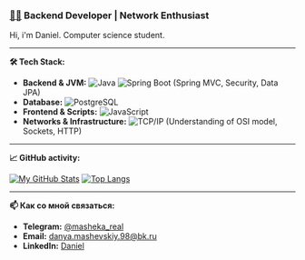 ### [👨‍💻](https://img.icons8.com/?size=100&id=lDPGJih9cIuq&format=png&color=000000) Backend Developer | Network Enthusiast

Hi, i'm Daniel. 
Computer science student. 

---

**🛠️ Tech Stack:**

*   **Backend & JVM:** ![Java](https://img.shields.io/badge/Java-ED8B00?style=for-the-badge&logo=openjdk&logoColor=white) ![Spring Boot](https://img.shields.io/badge/Spring_Boot-6DB33F?style=for-the-badge&logo=spring-boot&logoColor=white) (Spring MVC, Security, Data JPA)
*   **Database:** ![PostgreSQL](https://img.shields.io/badge/PostgreSQL-316192?style=for-the-badge&logo=postgresql&logoColor=white)
*   **Frontend & Scripts:** ![JavaScript](https://img.shields.io/badge/JavaScript-F7DF1E?style=for-the-badge&logo=javascript&logoColor=black)
*   **Networks & Infrastructure:** ![TCP/IP](https://img.shields.io/badge/TCP/IP-000080?style=for-the-badge&logo=cisco&logoColor=white) (Understanding of OSI model, Sockets, HTTP)

---

**📈 GitHub activity:**

[![My GitHub Stats](https://github-readme-stats.vercel.app/api?username=MashekaPatimeiker&show_icons=true&theme=radical&hide_title=true)](https://github.com/YOUR_USERNAME)
[![Top Langs](https://github-readme-stats.vercel.app/api/top-langs/?username=MashekaPatimeiker&layout=compact&theme=radical&hide=html,css)](https://github.com/YOUR_USERNAME)

---

**📫 Как со мной связаться:**
*   **Telegram:** [@masheka_real](https://t.me/masheka_real)
*   **Email:** [danya.mashevskiy.98@bk.ru](mailto:danya.mashevskiy.98@bk.ru)
*   **LinkedIn:** [Daniel](https://www.linkedin.com/in/daniel-mashevskiy-563445344/)
